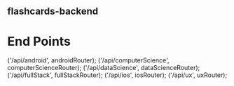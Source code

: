 ## flashcards-backend

# End Points
('/api/android', androidRouter);
('/api/computerScience', computerScienceRouter);
('/api/dataScience', dataScienceRouter);
('/api/fullStack', fullStackRouter);
('/api/ios', iosRouter);
('/api/ux', uxRouter);
